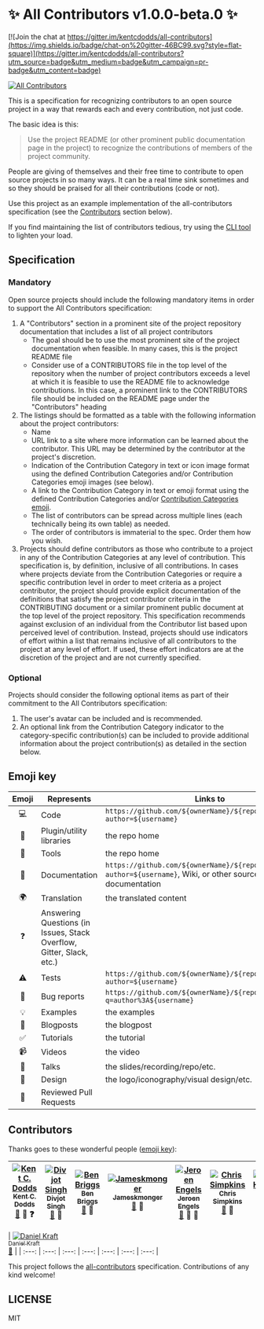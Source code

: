 # ✨ All Contributors v1.0.0-beta.0 ✨

[![Join the chat at https://gitter.im/kentcdodds/all-contributors](https://img.shields.io/badge/chat-on%20gitter-46BC99.svg?style=flat-square)](https://gitter.im/kentcdodds/all-contributors?utm_source=badge&utm_medium=badge&utm_campaign=pr-badge&utm_content=badge)
<!-- ALL-CONTRIBUTORS-BADGE:START - Do not remove or modify this section -->
[![All Contributors](https://img.shields.io/badge/all_contributors-8-orange.svg?style=flat-square)](#contributors)
<!-- ALL-CONTRIBUTORS-BADGE:END -->

This is a specification for recognizing contributors to an open source project in a way that rewards each and every contribution, not just code.

The basic idea is this:

> Use the project README (or other prominent public documentation page in the project) to recognize the contributions of members of the project community.

People are giving of themselves and their free time to contribute to open source projects in so many ways. It can be a real
time sink sometimes and so they should be praised for all their contributions (code or not).

Use this project as an example implementation of the all-contributors specification (see the [Contributors](#contributors) section below).

If you find maintaining the list of contributors tedious, try using the [CLI tool](https://www.npmjs.com/package/all-contributors-cli) to lighten your load.

## Specification

### Mandatory
Open source projects should include the following mandatory items in order to support the All Contributors specification:

1. A "Contributors" section in a prominent site of the project repository documentation that includes a list of all project contributors
	- The goal should be to use the most prominent site of the project documentation when feasible.  In many cases, this is the project README file
	- Consider use of a CONTRIBUTORS file in the top level of the repository when the number of project contributors exceeds a level at which it is feasible to use the README file to acknowledge contributions.  In this case, a prominent link to the CONTRIBUTORS file should be included on the README page under the "Contributors" heading
2. The listings should be formatted as a table with the following information about the project contributors:
	- Name
	- URL link to a site where more information can be learned about the contributor.  This URL may be determined by the contributor at the project's discretion.
	- Indication of the Contribution Category in text or icon image format using the defined Contribution Categories and/or Contribution Categories emoji images (see below).
	- A link to the Contribution Category in text or emoji format using the defined Contribution Categories and/or [Contribution Categories emoji](#emoji-key).
    - The list of contributors can be spread across multiple lines (each technically being its own table) as needed.
    - The order of contributors is immaterial to the spec. Order them how you wish.
3. Projects should define contributors as those who contribute to a project in any of the Contribution Categories at any level of contribution.  This specification is, by definition, inclusive of all contributions.  In cases where projects deviate from the Contribution Categories or require a specific contribution level in order to meet criteria as a project contributor, the project should provide explicit documentation of the definitions that satisfy the project contributor criteria in the CONTRIBUTING document or a similar prominent public document at the top level of the project repository.  This specification recommends against exclusion of an individual from the Contributor list based upon perceived level of contribution.  Instead, projects should use indicators of effort within a list that remains inclusive of all contributors to the project at any level of effort.  If used, these effort indicators are at the discretion of the project and are not currently specified.

### Optional
Projects should consider the following optional items as part of their commitment to the All Contributors specification:

1. The user's avatar can be included and is recommended.
3. An optional link from the Contribution Category indicator to the category-specific contribution(s) can be included to provide additional information about the project contribution(s) as detailed in the section below.

## Emoji key

Emoji | Represents | Links to
:---: | --- | ---
💻 | Code | `https://github.com/${ownerName}/${repoName}/commits?author=${username}`
🔌 | Plugin/utility libraries | the repo home
🔧 | Tools | the repo home
📖 | Documentation | `https://github.com/${ownerName}/${repoName}/commits?author=${username}`, Wiki, or other source of documentation
🌍 | Translation | the translated content
❓ | Answering Questions (in Issues, Stack Overflow, Gitter, Slack, etc.)
⚠️ | Tests | `https://github.com/${ownerName}/${repoName}/commits?author=${username}`
🐛 | Bug reports | `https://github.com/${ownerName}/${repoName}/issues?q=author%3A${username}`
💡 | Examples | the examples
📝 | Blogposts | the blogpost
✅ | Tutorials | the tutorial
📹 | Videos | the video
📢 | Talks | the slides/recording/repo/etc.
🎨 | Design | the logo/iconography/visual design/etc.
👀 | Reviewed Pull Requests

## Contributors

Thanks goes to these wonderful people ([emoji key](https://github.com/kentcdodds/all-contributors#emoji-key)):

<!-- ALL-CONTRIBUTORS-LIST:START - Do not remove or modify this section -->
| [![Kent C. Dodds](https://avatars.githubusercontent.com/u/1500684?v=3&s=100)<br /><sub>Kent C. Dodds</sub>](http://kentcdodds.com)<br />[📖](https://github.com/kentcdodds/all-contributors/commits?author=kentcdodds) 👀 ❓ | [![Divjot Singh](https://avatars.githubusercontent.com/u/6177621?v=3&s=100)<br /><sub>Divjot Singh</sub>](http://bogas04.github.io)<br />[📖](https://github.com/kentcdodds/all-contributors/commits?author=bogas04) 👀 | [![Ben Briggs](https://avatars.githubusercontent.com/u/1282980?v=3&s=100)<br /><sub>Ben Briggs</sub>](http://beneb.info)<br />[📖](https://github.com/kentcdodds/all-contributors/commits?author=ben-eb) 👀 | [![Jameskmonger](https://avatars.githubusercontent.com/u/2037007?v=3&s=100)<br /><sub>Jameskmonger</sub>](http://github.com/Jameskmonger)<br />[📖](https://github.com/kentcdodds/all-contributors/commits?author=Jameskmonger) 👀 | [![Jeroen Engels](https://avatars.githubusercontent.com/u/3869412?v=3&s=100)<br /><sub>Jeroen Engels</sub>](https://github.com/jfmengels)<br />[📖](https://github.com/kentcdodds/all-contributors/commits?author=jfmengels) 🔧 👀 | [![Chris Simpkins](https://avatars.githubusercontent.com/u/4249591?v=3&s=100)<br /><sub>Chris Simpkins</sub>](https://github.com/chrissimpkins)<br />[📖](https://github.com/kentcdodds/all-contributors/commits?author=chrissimpkins) 👀 | [![Frederic Hemberger](https://avatars.githubusercontent.com/u/153481?v=3&s=100)<br /><sub>Frederic Hemberger</sub>](http://github.com/fhemberger)<br />[📖](https://github.com/kentcdodds/all-contributors/commits?author=fhemberger) |
| :---: | :---: | :---: | :---: | :---: | :---: | :---: |

| [![Daniel Kraft](https://avatars.githubusercontent.com/u/3982200?v=3&s=100)<br /><sub>Daniel Kraft</sub>](http://github.com/frigginglorious)<br />[📖](https://github.com/kentcdodds/all-contributors/commits?author=frigginglorious) |
| :---: | :---: | :---: | :---: | :---: | :---: | :---: |
<!-- ALL-CONTRIBUTORS-LIST:END -->

This project follows the [all-contributors](https://github.com/kentcdodds/all-contributors) specification.
Contributions of any kind welcome!

## LICENSE

MIT
